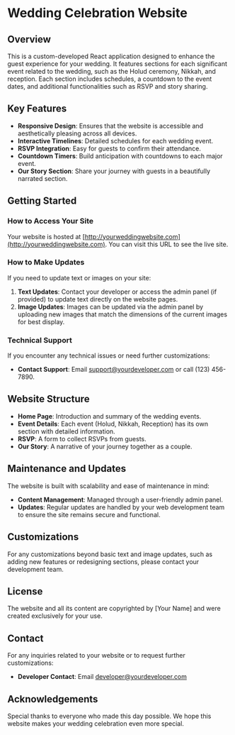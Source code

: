 # Wedding Celebration Website

## Overview

This is a custom-developed React application designed to enhance the guest experience for your wedding. It features sections for each significant event related to the wedding, such as the Holud ceremony, Nikkah, and reception. Each section includes schedules, a countdown to the event dates, and additional functionalities such as RSVP and story sharing.

## Key Features

- **Responsive Design**: Ensures that the website is accessible and aesthetically pleasing across all devices.
- **Interactive Timelines**: Detailed schedules for each wedding event.
- **RSVP Integration**: Easy for guests to confirm their attendance.
- **Countdown Timers**: Build anticipation with countdowns to each major event.
- **Our Story Section**: Share your journey with guests in a beautifully narrated section.

## Getting Started

### How to Access Your Site

Your website is hosted at [http://yourweddingwebsite.com](http://yourweddingwebsite.com). You can visit this URL to see the live site.

### How to Make Updates

If you need to update text or images on your site:

1. **Text Updates**: Contact your developer or access the admin panel (if provided) to update text directly on the website pages.
2. **Image Updates**: Images can be updated via the admin panel by uploading new images that match the dimensions of the current images for best display.

### Technical Support

If you encounter any technical issues or need further customizations:

- **Contact Support**: Email support@yourdeveloper.com or call (123) 456-7890.

## Website Structure

- **Home Page**: Introduction and summary of the wedding events.
- **Event Details**: Each event (Holud, Nikkah, Reception) has its own section with detailed information.
- **RSVP**: A form to collect RSVPs from guests.
- **Our Story**: A narrative of your journey together as a couple.

## Maintenance and Updates

The website is built with scalability and ease of maintenance in mind:

- **Content Management**: Managed through a user-friendly admin panel.
- **Updates**: Regular updates are handled by your web development team to ensure the site remains secure and functional.

## Customizations

For any customizations beyond basic text and image updates, such as adding new features or redesigning sections, please contact your development team.

## License

The website and all its content are copyrighted by [Your Name] and were created exclusively for your use.

## Contact

For any inquiries related to your website or to request further customizations:

- **Developer Contact**: Email developer@yourdeveloper.com

## Acknowledgements

Special thanks to everyone who made this day possible. We hope this website makes your wedding celebration even more special.
